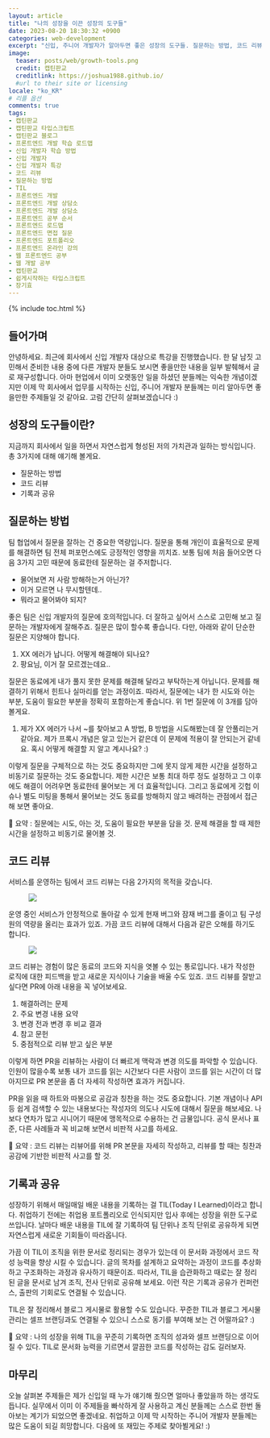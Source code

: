 ```yaml
---
layout: article
title: "나의 성장을 이끈 성장의 도구들"
date: 2023-08-20 18:30:32 +0900
categories: web-development
excerpt: "신입, 주니어 개발자가 알아두면 좋은 성장의 도구들. 질문하는 방법, 코드 리뷰, 기록과 공유"
image:
  teaser: posts/web/growth-tools.png
  credit: 캡틴판교
  creditlink: https://joshua1988.github.io/
  #url to their site or licensing
locale: "ko_KR"
# 리플 옵션
comments: true
tags:
- 캡틴판교
- 캡틴판교 타입스크립트
- 캡틴판교 블로그
- 프론트엔드 개발 학습 로드맵
- 신입 개발자 학습 방법
- 신입 개발자
- 신입 개발자 특강
- 코드 리뷰
- 질문하는 방법
- TIL
- 프론트엔드 개발
- 프론트엔드 개발 상담소
- 프론트엔드 개발 상담소
- 프론트엔드 공부 순서
- 프론트엔드 로드맵
- 프론트엔드 면접 질문
- 프론트엔드 포트폴리오
- 프론트엔드 온라인 강의
- 웹 프론트엔드 공부
- 웹 개발 공부
- 캡틴판교
- 쉽게시작하는 타입스크립트
- 장기효
---
```

{% include toc.html %}

## 들어가며

안녕하세요. 최근에 회사에서 신입 개발자 대상으로 특강을 진행했습니다. 한 달 남짓 고민해서 준비한 내용 중에 다른 개발자 분들도 보시면 좋을만한 내용을 일부 발췌해서 글로 재구성합니다. 아마 현업에서 이미 오랫동안 일을 하셨던 분들께는 익숙한 개념이겠지만 이제 막 회사에서 업무를 시작하는 신입, 주니어 개발자 분들께는 미리 알아두면 좋을만한 주제들일 것 같아요. 고럼 간단히 살펴보겠습니다 :)

## 성장의 도구들이란?

지금까지 회사에서 일을 하면서 자연스럽게 형성된 저의 가치관과 일하는 방식입니다. 총 3가지에 대해 얘기해 볼게요.

- 질문하는 방법
- 코드 리뷰
- 기록과 공유

## 질문하는 방법

팀 협업에서 질문을 잘하는 건 중요한 역량입니다. 질문을 통해 개인이 효율적으로 문제를 해결하면 팀 전체 퍼포먼스에도 긍정적인 영향을 끼치죠. 보통 팀에 처음 들어오면 다음 3가지 고민 때문에 동료한테 질문하는 걸 주저합니다.

- 물어보면 저 사람 방해하는거 아닌가?
- 이거 모르면 나 무시할텐데..
- 뭐라고 물어봐야 되지?

좋은 팀은 신입 개발자의 질문에 호의적입니다. 더 잘하고 싶어서 스스로 고민해 보고 질문하는 개발자에게 잘해주죠. 질문은 많이 할수록 좋습니다. 다만, 아래와 같이 단순한 질문은 지양해야 합니다.

1. XX 에러가 납니다. 어떻게 해결해야 되나요?
2. 팡요님, 이거 잘 모르겠는데요..

질문은 동료에게 내가 풀지 못한 문제를 해결해 달라고 부탁하는게 아닙니다. 문제를 해결하기 위해서 힌트나 실마리를 얻는 과정이죠. 따라서, 질문에는 내가 한 시도와 아는 부분, 도움이 필요한 부분을 정확히 포함하는게 좋습니다. 위 1번 질문에 이 3개를 담아볼게요.

1. 제가 XX 에러가 나서 ~를 찾아보고 A 방법, B 방법을 시도해봤는데 잘 안풀리는거 같아요. 제가 프록시 개념은 알고 있는거 같은데 이 문제에 적용이 잘 안되는거 같네요. 혹시 어떻게 해결할 지 알고 계시나요? :)

이렇게 질문을 구체적으로 하는 것도 중요하지만 그에 못지 않게 제한 시간을 설정하고 비동기로 질문하는 것도 중요합니다. 제한 시간은 보통 최대 하루 정도 설정하고 그 이후에도 해결이 어려우면 동료한테 물어보는 게 더 효율적입니다. 그리고 동료에게 깃헙 이슈나 별도 미팅을 통해서 물어보는 것도 동료를 방해하지 않고 배려하는 관점에서 접근해 보면 좋아요.

🍔 요약 : 질문에는 시도, 아는 것, 도움이 필요한 부분을 담을 것. 문제 해결을 할 때 제한 시간을 설정하고 비동기로 물어볼 것.

## 코드 리뷰

서비스를 운영하는 팀에서 코드 리뷰는 다음 2가지의 목적을 갖습니다.

<figure>
  <img src="{{ site.url }}/images/posts/web/code-review-purpose.png">
</figure>

운영 중인 서비스가 안정적으로 돌아갈 수 있게 현재 버그와 잠재 버그를 줄이고 팀 구성원의 역량을 올리는 효과가 있죠. 가끔 코드 리뷰에 대해서 다음과 같은 오해를 하기도 합니다.

<figure>
  <img src="{{ site.url }}/images/posts/web/code-review-prejudice.png">
</figure>

코드 리뷰는 경험이 많은 동료의 코드와 지식을 엿볼 수 있는 통로입니다. 내가 작성한 로직에 대한 피드백을 받고 새로운 지식이나 기술을 배울 수도 있죠. 코드 리뷰를 잘받고 싶다면 PR에 아래 내용을 꼭 넣어보세요.

1. 해결하려는 문제
2. 주요 변경 내용 요약
3. 변경 전과 변경 후 비교 결과
4. 참고 문헌
5. 중점적으로 리뷰 받고 싶은 부분

이렇게 하면 PR을 리뷰하는 사람이 더 빠르게 맥락과 변경 의도를 파악할 수 있습니다. 인원이 많을수록 보통 내가 코드를 읽는 시간보다 다른 사람이 코드를 읽는 시간이 더 많아지므로 PR 본문을 좀 더 자세히 작성하면 효과가 커집니다.

PR을 읽을 때 하트와 따봉으로 공감과 칭찬을 하는 것도 중요합니다. 기본 개념이나 API 등 쉽게 검색할 수 있는 내용보다는 작성자의 의도나 시도에 대해서 질문을 해보세요. 나보다 연차가 많고 시니어기 때문에 맹목적으로 수용하는 건 금물입니다. 공식 문서나 표준, 다른 사례들과 꼭 비교해 보면서 비판적 사고를 하세요.

🍔 요약 : 코드 리뷰는 리뷰어를 위해 PR 본문을 자세히 작성하고, 리뷰를 할 때는 칭찬과 공감에 기반한 비판적 사고를 할 것.

## 기록과 공유

성장하기 위해서 매일매일 배운 내용을 기록하는 걸 TIL(Today I Learned)이라고 합니다. 취업하기 전에는 취업용 포트폴리오로 인식되지만 입사 후에는 성장을 위한 도구로 쓰입니다. 날마다 배운 내용을 TIL에 잘 기록하여 팀 단위나 조직 단위로 공유하게 되면 자연스럽게 새로운 기회들이 따라옵니다.

가끔 이 TIL이 조직을 위한 문서로 정리되는 경우가 있는데 이 문서화 과정에서 코드 작성 능력을 향상 시킬 수 있습니다. 글의 목차를 설계하고 요약하는 과정이 코드를 추상화하고 구조화하는 과정과 유사하기 때문이죠. 따라서, TIL을 습관화하고 때로는 잘 정리된 글을 문서로 남겨 조직, 전사 단위로 공유해 보세요. 이런 작은 기록과 공유가 컨퍼런스, 출판의 기회로도 연결될 수 있습니다.

TIL은 잘 정리해서 블로그 게시물로 활용할 수도 있습니다. 꾸준한 TIL과 블로그 게시물 관리는 셀프 브랜딩과도 연결될 수 있으니 스스로 동기를 부여해 보는 건 어떨까요? :)

🍔 요약 : 나의 성장을 위해 TIL을 꾸준히 기록하면 조직의 성과와 셀프 브랜딩으로 이어질 수 있다. TIL로 문서화 능력을 기르면서 깔끔한 코드를 작성하는 감도 길러보자.

## 마무리

오늘 살펴본 주제들은 제가 신입일 때 누가 얘기해 줬으면 얼마나 좋았을까 하는 생각도 듭니다. 실무에서 이미 이 주제들을 빠삭하게 잘 사용하고 계신 분들께는 스스로 한번 돌아보는 계기가 되었으면 좋겠네요. 취업하고 이제 막 시작하는 주니어 개발자 분들께는 많은 도움이 되길 희망합니다. 다음에 또 재밌는 주제로 찾아뵐게요! :)

